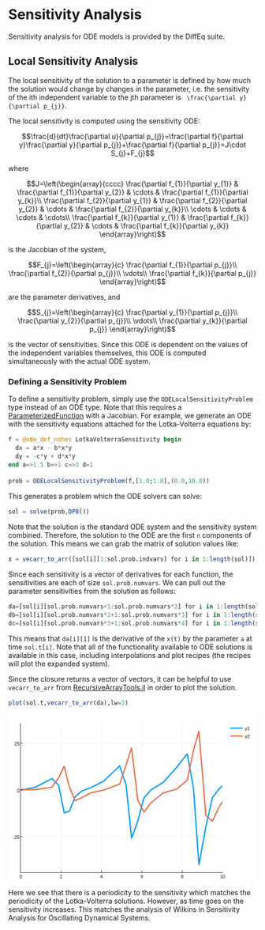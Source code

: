 # Sensitivity Analysis

Sensitivity analysis for ODE models is provided by the DiffEq suite.

## Local Sensitivity Analysis

The local sensitivity of the solution to a parameter is defined by how much the
solution would change by changes in the parameter, i.e. the sensitivity of the
ith independent variable to the jth parameter is `` \frac{\partial y}{\partial p_{j}}``.

The local sensitivity is computed using the sensitivity ODE:

```math
\frac{d}{dt}\frac{\partial u}{\partial p_{j}}=\frac{\partial f}{\partial y}\frac{\partial y}{\partial p_{j}}+\frac{\partial f}{\partial p_{j}}=J\cdot S_{j}+F_{j}
```

where

```math
J=\left(\begin{array}{cccc}
\frac{\partial f_{1}}{\partial y_{1}} & \frac{\partial f_{1}}{\partial y_{2}} & \cdots & \frac{\partial f_{1}}{\partial y_{k}}\\
\frac{\partial f_{2}}{\partial y_{1}} & \frac{\partial f_{2}}{\partial y_{2}} & \cdots & \frac{\partial f_{2}}{\partial y_{k}}\\
\cdots & \cdots & \cdots & \cdots\\
\frac{\partial f_{k}}{\partial y_{1}} & \frac{\partial f_{k}}{\partial y_{2}} & \cdots & \frac{\partial f_{k}}{\partial y_{k}}
\end{array}\right)
```

is the Jacobian of the system,

```math
F_{j}=\left(\begin{array}{c}
\frac{\partial f_{1}}{\partial p_{j}}\\
\frac{\partial f_{2}}{\partial p_{j}}\\
\vdots\\
\frac{\partial f_{k}}{\partial p_{j}}
\end{array}\right)
```

are the parameter derivatives, and

```math
S_{j}=\left(\begin{array}{c}
\frac{\partial y_{1}}{\partial p_{j}}\\
\frac{\partial y_{2}}{\partial p_{j}}\\
\vdots\\
\frac{\partial y_{k}}{\partial p_{j}}
\end{array}\right)
```

is the vector of sensitivities. Since this ODE is dependent on the values of the
independent variables themselves, this ODE is computed simultaneously with the
actual ODE system.

### Defining a Sensitivity Problem

To define a sensitivity problem, simply use the `ODELocalSensitivityProblem` type
instead of an ODE type. Note that this requires a [ParameterizedFunction](https://github.com/JuliaDiffEq/ParameterizedFunctions.jl) with a
Jacobian. For example, we generate an ODE with the sensitivity equations attached
for the Lotka-Volterra equations by:

```julia
f = @ode_def_nohes LotkaVolterraSensitivity begin
  dx = a*x - b*x*y
  dy = -c*y + d*x*y
end a=>1.5 b=>1 c=>3 d=1

prob = ODELocalSensitivityProblem(f,[1.0;1.0],(0.0,10.0))
```

This generates a problem which the ODE solvers can solve:

```julia
sol = solve(prob,DP8())
```

Note that the solution is the standard ODE system and the sensitivity system combined.
Therefore, the solution to the ODE are the first `n` components of the solution.
This means we can grab the matrix of solution values like:

```julia
x = vecarr_to_arr([sol[i][1:sol.prob.indvars] for i in 1:length(sol)])
```

Since each sensitivity is a vector of derivatives for each function, the sensitivities
are each of size `sol.prob.numvars`. We can pull out the parameter sensitivities from
the solution as follows:

```julia
da=[sol[i][sol.prob.numvars+1:sol.prob.numvars*2] for i in 1:length(sol)]
db=[sol[i][sol.prob.numvars*2+1:sol.prob.numvars*3] for i in 1:length(sol)]
dc=[sol[i][sol.prob.numvars*3+1:sol.prob.numvars*4] for i in 1:length(sol)]
```

This means that `da[i][1]` is the derivative of the `x(t)` by the parameter `a`
at time `sol.t[i]`. Note that all of the functionality available to ODE solutions
is available in this case, including interpolations and plot recipes (the recipes
will plot the expanded system).

Since the closure returns a vector of vectors, it can be helpful to use
`vecarr_to_arr` from [RecursiveArrayTools.jl](https://github.com/ChrisRackauckas/RecursiveArrayTools.jl)
in order to plot the solution.

```julia
plot(sol.t,vecarr_to_arr(da),lw=3)
```

![Sensitivity Solution](../assets/sensitivityplot.png)

Here we see that there is a periodicity to the sensitivity which matches
the periodicity of the Lotka-Volterra solutions. However, as time goes on the
sensitivity increases. This matches the analysis of Wilkins in Sensitivity
Analysis for Oscillating Dynamical Systems.
